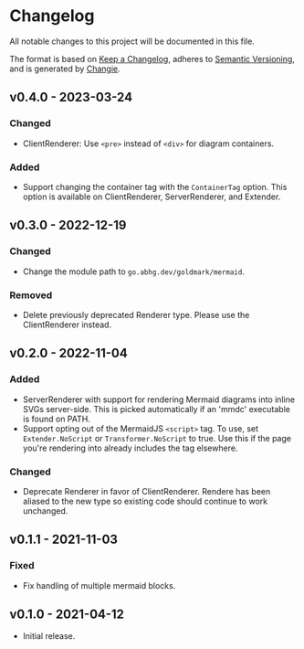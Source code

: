 # Changelog
All notable changes to this project will be documented in this file.

The format is based on [Keep a Changelog](https://keepachangelog.com/en/1.0.0/),
adheres to [Semantic Versioning](https://semver.org/spec/v2.0.0.html),
and is generated by [Changie](https://github.com/miniscruff/changie).

## v0.4.0 - 2023-03-24
### Changed
- ClientRenderer: Use `<pre>` instead of `<div>` for diagram containers.

### Added
- Support changing the container tag with the `ContainerTag` option.
  This option is available on ClientRenderer, ServerRenderer, and Extender.

## v0.3.0 - 2022-12-19
### Changed
- Change the module path to `go.abhg.dev/goldmark/mermaid`.

### Removed
- Delete previously deprecated Renderer type.
  Please use the ClientRenderer instead.

## v0.2.0 - 2022-11-04
### Added
- ServerRenderer with support for rendering Mermaid diagrams
  into inline SVGs server-side.
  This is picked automatically if an 'mmdc' executable is found on PATH.
- Support opting out of the MermaidJS `<script>` tag.
  To use, set `Extender.NoScript` or `Transformer.NoScript` to true.
  Use this if the page you're rendering into already includes the tag
  elsewhere.

### Changed
- Deprecate Renderer in favor of ClientRenderer.
  Rendere has been aliased to the new type
  so existing code should continue to work unchanged.

## v0.1.1 - 2021-11-03
### Fixed

- Fix handling of multiple mermaid blocks.

## v0.1.0 - 2021-04-12
- Initial release.
